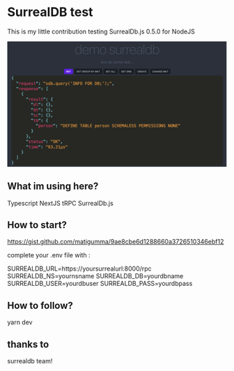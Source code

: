 # SurrealDB test

This is my little contribution testing SurrealDb.js 0.5.0 for NodeJS

  ![Screen](git-assets/screen.png)


## What im using here?

Typescript
NextJS
tRPC
SurrealDb.js

## How to start?
https://gist.github.com/matigumma/9ae8cbe6d1288660a3726510346ebf12

complete your .env file with :

SURREALDB_URL=https://yoursurrealurl:8000/rpc
SURREALDB_NS=yournsname
SURREALDB_DB=yourdbname
SURREALDB_USER=yourdbuser
SURREALDB_PASS=yourdbpass

## How to follow?

yarn dev

## thanks to
surrealdb team!